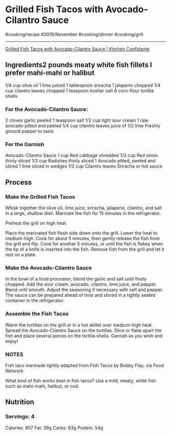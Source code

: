 # Grilled Fish Tacos with Avocado-Cilantro Sauce
#cooking/recipe #2019/November #cooking/dinner #cooking/grill
- - - -
[Grilled Fish Tacos with Avocado-Cilantro Sauce | Kitchen Confidante](https://kitchenconfidante.com/fish-tacos-avocado-cilantro-sauce-recipe)

## Ingredients2 pounds meaty white fish fillets I prefer mahi-mahi or halibut
1/4 cup olive oil
1 lime juiced
1 tablespoon sriracha
1 jalapeno chopped
1/4 cup cilantro leaves chopped
1 teaspoon kosher salt
8 corn-flour tortilla shells

### For the Avocado-Cilantro Sauce:
2 cloves garlic peeled
1 teaspoon salt
1/2 cup light sour cream
1 ripe avocado pitted and peeled
1/4 cup cilantro leaves
juice of 1/2 lime
Freshly ground pepper to taste

### For the Garnish
Avocado-Cilantro Sauce
1 cup Red cabbage shredded
1/3 cup Red onion thinly sliced
1/3 cup Radishes thinly sliced
1 Avocado pitted, peeled and sliced
1 lime sliced in wedges
1/2 cup Cilantro leaves
Sriracha or hot sauce

## Process
### Make the Grilled Fish Tacos
Whisk together the olive oil, lime juice, sriracha, jalapeno, cilantro, and salt in a large, shallow dish. Marinate the fish for 15 minutes in the refrigerator.

Preheat the grill on high heat.

Place the marinated fish flesh side down onto the grill. Lower the heat to medium-high. Cook for about 5 minutes, then gently release the fish from the grill and flip. Cook for another 5 minutes, or until the fish is flakey when the tip of a knife is inserted into the fish. Remove fish from the grill and let it rest on a plate.

### Make the Avocado-Cilantro Sauce
In the bowl of a food processor, blend the garlic and salt until finely chopped. Add the sour cream, avocado, cilantro, lime juice, and pepper. Blend until smooth. Adjust the seasoning if necessary with salt and pepper. The sauce can be prepared ahead of time and stored in a tightly sealed container in the refrigerator.

### Assemble the Fish Tacos
Warm the tortillas on the grill or in a hot skillet over medium-high heat. Spread the Avocado-Cilantro Sauce on the tortillas. Slice or flake apart the fish and place several pieces on the tortilla shells. Garnish as you wish and enjoy!

### NOTES
Fish taco marinade lightly adapted from Fish Tacos by Bobby Flay, via Food Network.

What kind of fish works best in fish tacos? Use a mild, meaty, white fish such as mahi-mahi, halibut, or cod.


## Nutrition
### Servings: 4
Calories: 807
Fat: 39g
Carbs: 63g
Protein: 54g